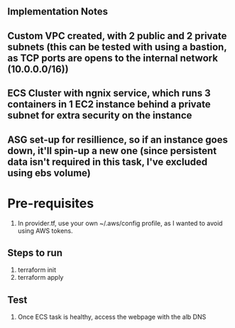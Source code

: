 ## Implementation Notes
## Custom VPC created, with 2 public and 2 private subnets (this can be tested with using a bastion, as TCP ports are opens to the internal network (10.0.0.0/16))
## ECS Cluster with ngnix service, which runs 3 containers in 1 EC2 instance behind a private subnet for extra security on the instance
## ASG set-up for resillience, so if an instance goes down, it'll spin-up a new one (since persistent data isn't required in this task, I've excluded using ebs volume)

# Pre-requisites

1. In provider.tf, use your own ~/.aws/config profile, as I wanted to avoid using AWS tokens.

## Steps to run

1. terraform init
2. terraform apply

## Test

1. Once ECS task is healthy, access the webpage with the alb DNS
